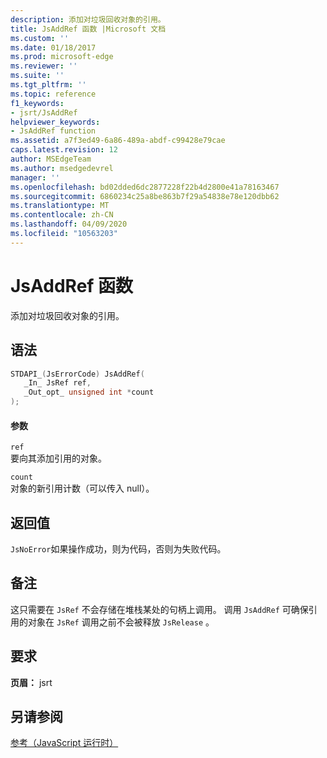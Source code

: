 ```yaml
---
description: 添加对垃圾回收对象的引用。
title: JsAddRef 函数 |Microsoft 文档
ms.custom: ''
ms.date: 01/18/2017
ms.prod: microsoft-edge
ms.reviewer: ''
ms.suite: ''
ms.tgt_pltfrm: ''
ms.topic: reference
f1_keywords:
- jsrt/JsAddRef
helpviewer_keywords:
- JsAddRef function
ms.assetid: a7f3ed49-6a86-489a-abdf-c99428e79cae
caps.latest.revision: 12
author: MSEdgeTeam
ms.author: msedgedevrel
manager: ''
ms.openlocfilehash: bd02dded6dc2877228f22b4d2800e41a78163467
ms.sourcegitcommit: 6860234c25a8be863b7f29a54838e78e120dbb62
ms.translationtype: MT
ms.contentlocale: zh-CN
ms.lasthandoff: 04/09/2020
ms.locfileid: "10563203"
---
```

# JsAddRef 函数
添加对垃圾回收对象的引用。  
  
## 语法  
  
```cpp  
STDAPI_(JsErrorCode) JsAddRef(  
   _In_ JsRef ref,  
   _Out_opt_ unsigned int *count  
);  
```  
  
#### 参数  
 `ref`  
 要向其添加引用的对象。  
  
 `count`  
 对象的新引用计数（可以传入 null）。  
  
## 返回值  
 `JsNoError`如果操作成功，则为代码，否则为失败代码。  
  
## 备注  
 这只需要在 `JsRef` 不会存储在堆栈某处的句柄上调用。 调用 `JsAddRef` 可确保引用的对象在 `JsRef` 调用之前不会被释放 `JsRelease` 。  
  
## 要求  
 **页眉：** jsrt  
  
## 另请参阅  
 [参考（JavaScript 运行时）](../chakra-hosting/reference-javascript-runtime.md)